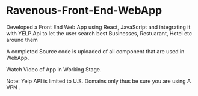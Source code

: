 # Ravenous-Front-End-WebApp
Developed a Front End Web App using React, JavaScript and integrating it with YELP Api to let the user search best Businesses, Restuarant, Hotel etc around them

A completed Source code is uploaded of all component that are used in WebApp.

Watch Video of App in Working Stage.

Note: Yelp API is limited to U.S. Domains only thus be sure you are using A VPN .
